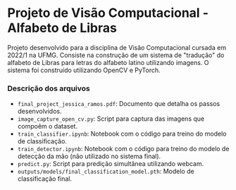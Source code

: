 # Projeto de Visão Computacional - Alfabeto de Libras

Projeto desenvolvido para a disciplina de Visão Computacional cursada em 2022/1 na UFMG. Consiste na construção de um sistema de "tradução" do alfabeto de Libras para letras do alfabeto latino utilizando imagens. O sistema foi construído utilizando OpenCV e PyTorch.

### Descrição dos arquivos

- `final_project_jessica_ramos.pdf`: Documento que detalha os passos desenvolvidos.
- `image_capture_open_cv.py`: Script para captura das imagens que compoẽm o dataset.
- `train_classifier.ipynb`: Notebook com o código para treino do modelo de classificação.
- `train_detector.ipynb`: Notebook com o código para treino do modelo de detecção da mão (não utilizado no sistema final).
- `predict.py`: Script para predição simultânea utilizando webcam.
- `outputs/models/final_classification_model.pth`: Modelo de classificação final.
